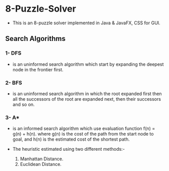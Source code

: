 # 8-Puzzle-Solver
- This is an 8-puzzle solver implemented in Java & JavaFX, CSS for GUI.

## Search Algorithms
### 1- DFS
- is an uninformed search algorithm which start by expanding the deepest node in the frontier first.
    
### 2- BFS
- is an uninformed search algorithm in which the root expanded first then all the successors of the root are expanded next, then their successors and so on.
    
### 3- A*
- is an informed search algorithm which use evaluation function f(n) = g(n) + h(n).
  where g(n) is the cost of the path from the start node to goal, and h(n) is the estimated
  cost of the shortest path.
    
- The heuristic estimated using two different methods:-
    1. Manhattan Distance.
    2. Euclidean Distance. 